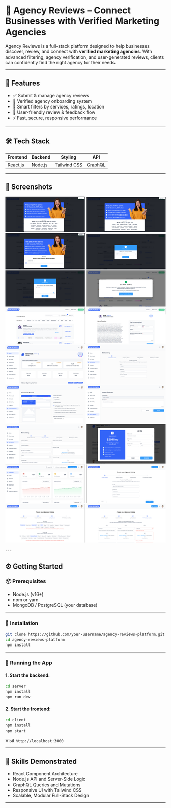 # 🌟 Agency Reviews – Connect Businesses with Verified Marketing Agencies

Agency Reviews is a full-stack platform designed to help businesses discover, review, and connect with **verified marketing agencies**. With advanced filtering, agency verification, and user-generated reviews, clients can confidently find the right agency for their needs.

---

## 🚀 Features

- ✅ Submit & manage agency reviews
- 🧾 Verified agency onboarding system
- 🔎 Smart filters by services, ratings, location
- 💬 User-friendly review & feedback flow
- ⚡ Fast, secure, responsive performance

---

## 🛠 Tech Stack

| Frontend     | Backend    | Styling       | API            |
|--------------|------------|----------------|----------------|
| React.js     | Node.js    | Tailwind CSS   | GraphQL        |

---

## 📸 Screenshots

<p float="left">
  <img src="./public/screenshots/UI-1.png" width="250"/>
  <img src="./public/screenshots/UI-2.png" width="250"/>
  <img src="./public/screenshots/UI-3.png" width="250"/>
  <img src="./public/screenshots/UI-4.png" width="250"/>
  <img src="./public/screenshots/UI-5.png" width="250"/>
  <img src="./public/screenshots/UI-6.png" width="250"/>
  <img src="./public/screenshots/UI-7.png" width="250"/>
  <img src="./public/screenshots/UI-8.png" width="250"/>
  <img src="./public/screenshots/UI-9.png" width="250"/>
  <img src="./public/screenshots/UI-10.png" width="250"/>
  <img src="./public/screenshots/UI-11.png" width="250"/>
  <img src="./public/screenshots/UI-12.png" width="250"/>
  <img src="./public/screenshots/UI-13.png" width="250"/>
  <img src="./public/screenshots/UI-14.png" width="250"/>
  <img src="./public/screenshots/UI-15.png" width="250"/>
  <img src="./public/screenshots/UI-16.png" width="250"/>
  <img src="./public/screenshots/UI-17.png" width="250"/>
  <img src="./public/screenshots/UI-18.png" width="250"/>
</p>
---

## ⚙️ Getting Started

### 📦 Prerequisites

- Node.js (v16+)
- npm or yarn
- MongoDB / PostgreSQL (your database)

---

### 🔧 Installation

```bash
git clone https://github.com/your-username/agency-reviews-platform.git
cd agency-reviews-platform
npm install
```

---

### 🏁 Running the App

#### 1. Start the backend:

```bash
cd server
npm install
npm run dev
```

#### 2. Start the frontend:

```bash
cd client
npm install
npm start
```

Visit `http://localhost:3000`

---

## 🧠 Skills Demonstrated

- React Component Architecture
- Node.js API and Server-Side Logic
- GraphQL Queries and Mutations
- Responsive UI with Tailwind CSS
- Scalable, Modular Full-Stack Design

---



